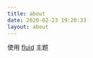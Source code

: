 ```yaml
---
title: about
date: 2020-02-23 19:20:33
layout: about
---
```

 
使用 [fluid](https://github.com/fluid-dev/hexo-theme-fluid) 主题